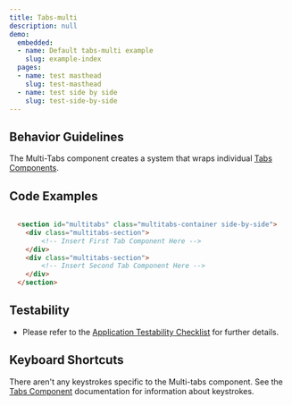 ```yaml
---
title: Tabs-multi
description: null
demo:
  embedded:
  - name: Default tabs-multi example
    slug: example-index
  pages:
  - name: test masthead
    slug: test-masthead
  - name: test side by side
    slug: test-side-by-side
---
```


## Behavior Guidelines

The Multi-Tabs component creates a system that wraps individual [Tabs Components]( ./tabs).

## Code Examples

```html

  <section id="multitabs" class="multitabs-container side-by-side">
    <div class="multitabs-section">
        <!-- Insert First Tab Component Here -->
    </div>
    <div class="multitabs-section">
        <!-- Insert Second Tab Component Here -->
    </div>
  </section>

```

## Testability

- Please refer to the [Application Testability Checklist](https://design.infor.com/resources/application-testability-checklist) for further details.

## Keyboard Shortcuts

There aren't any keystrokes specific to the Multi-tabs component.  See the [Tabs Component](../tabs) documentation for information about keystrokes.
